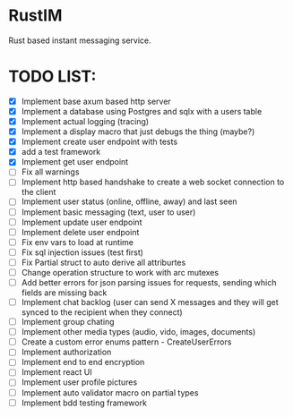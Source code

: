 # RustIM
Rust based instant messaging service.

# TODO LIST:
- [X] Implement base axum based http server
- [X] Implement a database using Postgres and sqlx with a users table
- [X] Implement actual logging (tracing)
- [X] Implement a display macro that just debugs the thing (maybe?)
- [X] Implement create user endpoint with tests
- [X] add a test framework
- [X] Implement get user endpoint
- [ ] Fix all warnings
- [ ] Implement http based handshake to create a web socket connection to the client
- [ ] Implement user status (online, offline, away) and last seen
- [ ] Implement basic messaging (text, user to user)
- [ ] Implement update user endpoint
- [ ] Implement delete user endpoint
- [ ] Fix env vars to load at runtime
- [ ] Fix sql injection issues (test first)
- [ ] Fix Partial struct to auto derive all attriburtes
- [ ] Change operation structure to work with arc mutexes
- [ ] Add better errors for json parsing issues for requests, sending which fields are missing back
- [ ] Implement chat backlog (user can send X messages and they will get synced to the recipient when they connect)
- [ ] Implement group chating
- [ ] Implement other media types (audio, vido, images, documents)
- [ ] Create a custom error enums pattern - CreateUserErrors
- [ ] Implement authorization
- [ ] Implement end to end encryption
- [ ] Implement react UI
- [ ] Implement user profile pictures
- [ ] Implement auto validator macro on partial types
- [ ] Implement bdd testing framework 
